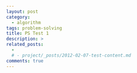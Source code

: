 ```yaml
---
layout: post
category: 
  - algorithm
tags: problem-solving
title: PS Test 1
description: >
related_posts:
  - 
  # - project/_posts/2012-02-07-test-content.md
comments: true
---
```

<!-- blank -->